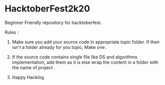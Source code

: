 # HacktoberFest2k20

Beginner Friendly repository for hacktoberfest.

Rules :

1. Make sure you add your source code in appropriate topic folder. If their isn't a folder already for you topic, Make one .

2. If the source code contains single file like DS and algorithms implementation, add them as it is else wrap the content in a folder with the name of project .

3. Happy Hacking 
